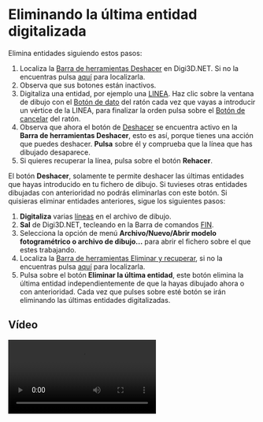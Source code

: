 # Eliminando la última entidad digitalizada

Elimina entidades siguiendo estos pasos:

1. Localiza la [Barra de herramientas Deshacer](https://github.com/digi21/docs/tree/7fc627c885c16fb88afc7cc05a6df2a2f4a54563/digi3d-net/primeros-pasos/comenzando-a-utilizar-digi3d.net/comenzando-con-la-ventana-de-dibujo/BarraDeHerramientasDeshacer.html) en Digi3D.NET. Si no la encuentras pulsa [aquí](https://github.com/digi21/docs/tree/7fc627c885c16fb88afc7cc05a6df2a2f4a54563/digi3d-net/primeros-pasos/comenzando-a-utilizar-digi3d.net/comenzando-con-la-ventana-de-dibujo/PresentacionDeBarrasHerramientasBasicas.html) para localizarla.
2. Observa que sus botones están inactivos.
3. Digitaliza una entidad, por ejemplo una [LINEA](https://github.com/digi21/docs/tree/7fc627c885c16fb88afc7cc05a6df2a2f4a54563/digi3d-net/primeros-pasos/comenzando-a-utilizar-digi3d.net/comenzando-con-la-ventana-de-dibujo/DibujandoLasPrimerasLineas.html). Haz clic sobre la ventana de dibujo con el [Botón de dato](eliminando-ultima-entidad.md) del ratón cada vez que vayas a introducir un vértice de la LINEA, para finalizar la orden pulsa sobre el [Botón de cancelar](eliminando-ultima-entidad.md) del ratón.
4. Observa que ahora el botón de [Deshacer](https://github.com/digi21/docs/tree/7fc627c885c16fb88afc7cc05a6df2a2f4a54563/digi3d-net/primeros-pasos/comenzando-a-utilizar-digi3d.net/comenzando-con-la-ventana-de-dibujo/UNDO.html) se encuentra activo en la **Barra de herramientas Deshacer**, esto es así, porque tienes una acción que puedes deshacer. **Pulsa** sobre él y comprueba que la línea que has dibujado desaparece.
5. Si quieres recuperar la línea, pulsa sobre el botón **Rehacer**.

El botón **Deshacer**, solamente te permite deshacer las últimas entidades que hayas introducido en tu fichero de dibujo. Si tuvieses otras entidades dibujadas con anterioridad no podrás eliminarlas con este botón. Si quisieras eliminar entidades anteriores, sigue los siguientes pasos:

1. **Digitaliza** varias [líneas](https://github.com/digi21/docs/tree/7fc627c885c16fb88afc7cc05a6df2a2f4a54563/digi3d-net/primeros-pasos/comenzando-a-utilizar-digi3d.net/comenzando-con-la-ventana-de-dibujo/DibujandoLasPrimerasLineas.html) en el archivo de dibujo.
2. **Sal** de Digi3D.NET, tecleando en la Barra de comandos [FIN](https://github.com/digi21/docs/tree/7fc627c885c16fb88afc7cc05a6df2a2f4a54563/digi3d-net/primeros-pasos/comenzando-a-utilizar-digi3d.net/comenzando-con-la-ventana-de-dibujo/FIN.html).
3. Selecciona la opción de menú **Archivo/Nuevo/Abrir modelo fotogramétrico o archivo de dibujo...** para abrir el fichero sobre el que estes trabajando.
4. Localiza la [Barra de herramientas Eliminar y recuperar](https://github.com/digi21/docs/tree/7fc627c885c16fb88afc7cc05a6df2a2f4a54563/digi3d-net/primeros-pasos/comenzando-a-utilizar-digi3d.net/comenzando-con-la-ventana-de-dibujo/BarraDeHerramientasEliminarYRecuperar.html), si no la encuentras pulsa [aquí](https://github.com/digi21/docs/tree/7fc627c885c16fb88afc7cc05a6df2a2f4a54563/digi3d-net/primeros-pasos/comenzando-a-utilizar-digi3d.net/comenzando-con-la-ventana-de-dibujo/PresentacionDeBarrasHerramientasBasicas.html) para localizarla.
5. Pulsa sobre el botón **Eliminar la última entidad**, este botón elimina la última entidad independientemente de que la hayas dibujado ahora o con anterioridad. Cada vez que pulses sobre esté botón se irán eliminando las últimas entidades digitalizadas.

## Vídeo

<video controls>
    <source src="https://digi21.blob.core.windows.net/videos-ayuda/Eliminando%20la%20ultima%20entidad%20digitalizada%20en%20el%20archivo%20de%20dibujo.mp4" type="video/mp4">
</video>

